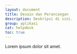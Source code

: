 ```yaml
---
layout: document
title: Desain dan Perancangan
description: Deskripsi di sini.
group: aplikasi
cat: helpdesk
toc: true
---
```


Lorem ipsum dolor sit amet.
